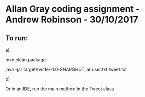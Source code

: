 

Allan Gray coding assignment - Andrew Robinson - 30/10/2017
===============================================


To run:
-------

a)

mvn clean package

java -jar target/twitter-1.0-SNAPSHOT.jar user.txt tweet.txt

b) 

Or in an IDE, run the main method in the Tweet class


 
